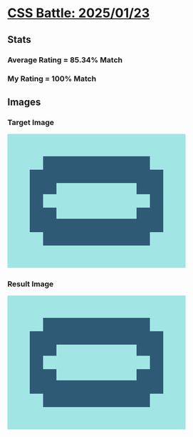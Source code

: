 # [CSS Battle: 2025/01/23](https://cssbattle.dev/play/Yho8RtBZB9XFM4O2hSQq)

## Stats

### Average Rating = 85.34% Match

### My Rating = 100% Match

## Images

### Target Image

![](./images/target.png)

### Result Image

![](./images/result.png)

